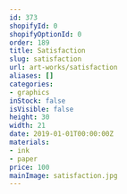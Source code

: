 ```yaml
---
id: 373
shopifyId: 0
shopifyOptionId: 0
order: 189
title: Satisfaction
slug: satisfaction
url: art-works/satisfaction
aliases: []
categories:
- graphics
inStock: false
isVisible: false
height: 30
width: 21
date: 2019-01-01T00:00:00Z
materials:
- ink
- paper
price: 100
mainImage: satisfaction.jpg
---
```

